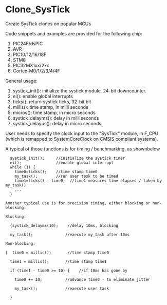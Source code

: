 # Clone_SysTick
Create SysTick clones on popular MCUs

Code snippets and examples are provided for the following chip:
1. PIC24F/dsPIC
2. AVR
3. PIC10/12/16/18F
4. STM8
5. PIC32MX1xx/2xx
6. Cortex-M0/1/2/3/4/4F

General usage:

1. systick_init():     initialize the systick module. 24-bit downcounter.
2. ei():               enable global interrupts
3. ticks():            return systick ticks, 32-bit bit
4. millis():           time stamp, in milli seconds
5. micros():           time stamp, in micro seconds
6. systick_delayms():  delay in milli seconds
7. systick_delayus():  delay in micro seconds

User needs to specify the clock input to the "SysTick" module, in F_CPU (which is remapped to SystemCoreClock on CMSIS compliant systems).

A typical of those functions is for timing / benchmarking, as shownbelow
  
```
  systick_init();     //initialize the systick timer
  ei();               //enable global interrupt
  while (1) {
    time0=ticks();    //time stamp time0
    my_task();        //run user task to be timed
    time1=ticks() - time0;  //time1 measures time elapsed / taken by my_task()
    ...
  } 

Another typical use is for precision timing, either blocking or non-blocking:

Blocking:
  
  {systick_delayms(10);    //delay 10ms, blocking
  
  my_task();              //execute my_task after 10ms
  
Non-blocking:
  
{  time0 = millis();       //time stamp time0
  
  time1 = millis();       //time stamp time1
  
  if (time1 - time0 >= 10) {    //if 10ms has gone by
  
    time0 += 10;          //advance time0 - to eliminate jitter
    
    my_task();            //execute user task
  
  }
  
    
